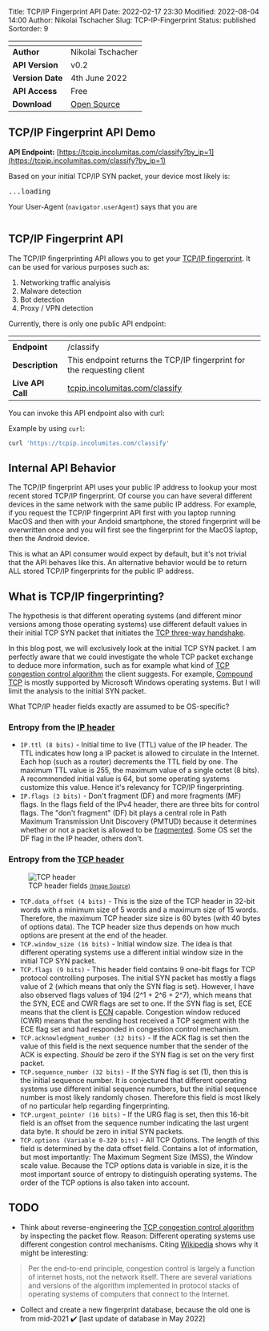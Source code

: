 Title: TCP/IP Fingerprint API
Date: 2022-02-17 23:30
Modified: 2022-08-04 14:00
Author: Nikolai Tschacher
Slug: TCP-IP-Fingerprint
Status: published
Sortorder: 9

| <!-- -->         | <!-- -->                                           |   
|------------------|----------------------------------------------------|
| **Author**       | Nikolai Tschacher                                  |
| **API Version**  | v0.2                                               |
| **Version Date** | 4th June 2022                                      |
| **API Access**   | Free                                               |
| **Download**     | [Open Source](https://github.com/NikolaiT/zardaxt) |


## TCP/IP Fingerprint API Demo

**API Endpoint:** [https://tcpip.incolumitas.com/classify?by_ip=1](https://tcpip.incolumitas.com/classify?by_ip=1)

Based on your initial TCP/IP SYN packet, your device most likely is:

<pre id="tcpipFp">
...loading
</pre>

<script>
fetch('https://tcpip.incolumitas.com/classify?by_ip=1')
  .then(response => response.json())
  .then(function(data) {
    document.getElementById('tcpipFp').innerText = JSON.stringify(data, null, 2);
  })
</script>

Your User-Agent (`navigator.userAgent`) says that you are 

<pre id="userAgent">
</pre>

<script>
document.getElementById('userAgent').innerText = navigator.userAgent;
</script>

## TCP/IP Fingerprint API

The TCP/IP fingerprinting API allows you to get your [TCP/IP fingerprint](https://tcpip.incolumitas.com/classify?by_ip=1). It can be used for various purposes such as:

1. Networking traffic analyisis 
2. Malware detection
3. Bot detection
4. Proxy / VPN detection

Currently, there is only one public API endpoint:

| <!-- -->         | <!-- -->                                           |   
|------------------|----------------------------------------------------|
| **Endpoint**       | /classify                                  |
| **Description**  | This endpoint returns the TCP/IP fingerprint for the requesting client                                               |
| **Live API Call** | [tcpip.incolumitas.com/classify](https://tcpip.incolumitas.com/classify)                                      |


You can invoke this API endpoint also with curl:

Example by using `curl`:

```bash
curl 'https://tcpip.incolumitas.com/classify'
```

## Internal API Behavior

The TCP/IP fingerprint API uses your public IP address to lookup your most recent stored TCP/IP fingerprint. Of course you can have several different devices in the same network with the same public IP address. For example, if you request the TCP/IP fingerprint API first with you laptop running MacOS and then with your Andoid smartphone, the stored fingerprint will be overwritten once and you will first see the fingerprint for the MacOS laptop, then the Android device. 

This is what an API consumer would expect by default, but it's not trivial that the API behaves like this. An alternative behavior would be to return ALL stored TCP/IP fingerprints for the public IP address.

## What is TCP/IP fingerprinting?

The hypothesis is that different operating systems (and different minor versions among those operating systems) use different default values in their initial TCP SYN packet that initiates the [TCP three-way handshake](https://en.wikipedia.org/wiki/Transmission_Control_Protocol#Connection_establishment).

In this blog post, we will exclusively look at the initial TCP SYN packet. I am perfectly aware that we could investigate the whole TCP packet exchange to deduce more information, such as for example what kind of [TCP congestion control algorithm](https://en.wikipedia.org/wiki/TCP_congestion_control) the client suggests. For example, [Compound TCP](https://en.wikipedia.org/wiki/Compound_TCP) is mostly supported by Microsoft Windows operating systems. But I will limit the analysis to the initial SYN packet.

What TCP/IP header fields exactly are assumed to be OS-specific?

### Entropy from the [IP header](https://en.wikipedia.org/wiki/IPv4)

+ `IP.ttl (8 bits)` - Initial time to live (TTL) value of the IP header. The TTL indicates how long a IP packet is allowed to circulate in the Internet. Each hop (such as a router) decrements the TTL field by one. The maximum TTL value is 255, the maximum value of a single octet (8 bits). A recommended initial value is 64, but some operating systems customize this value. Hence it's relevancy for TCP/IP fingerprinting.
+ `IP.flags (3 bits)` - Don't fragment (DF) and more fragments (MF) flags. In the flags field of the IPv4 header, there are three bits for control flags. The "don't fragment" (DF) bit plays a central role in Path Maximum Transmission Unit Discovery (PMTUD) because it determines whether or not a packet is allowed to be [fragmented](https://www.cisco.com/c/en/us/support/docs/ip/generic-routing-encapsulation-gre/25885-pmtud-ipfrag.html). Some OS set the DF flag in the IP header, others don't.

### Entropy from the [TCP header](https://en.wikipedia.org/wiki/Transmission_Control_Protocol)

<figure>
    <img src="{static}/images/tcpHeader.jpg" alt="TCP header" />
    <figcaption>TCP header fields <a style="font-size: 80%" href="https://stackoverflow.com/questions/24480272/where-is-the-source-and-destination-address-fields-in-tcp-header">(Image Source)</a><span style="font-size: 60%"></span></figcaption>
</figure>

+ `TCP.data_offset (4 bits)` - This is the size of the TCP header in 32-bit words with a minimum size of 5 words and a maximum size of 15 words. Therefore, the maximum TCP header size size is 60 bytes (with 40 bytes of options data). The TCP header size thus depends on how much options are present at the end of the header. 
+ `TCP.window_size (16 bits)` - Initial window size. The idea is that different operating systems use a different initial window size in the initial TCP SYN packet.
+ `TCP.flags (9 bits)` - This header field contains 9 one-bit flags for TCP protocol controlling purposes. The initial SYN packet has mostly a flags value of 2 (which means that only the SYN flag is set). However, I have also observed flags values of 194 (2^1 + 2^6 + 2^7), which means that the SYN, ECE and CWR flags are set to one. If the SYN flag is set, ECE means that the client is [ECN](https://en.wikipedia.org/wiki/Explicit_Congestion_Notification) capable. Congestion window reduced (CWR) means that the sending host received a TCP segment with the ECE flag set and had responded in congestion control mechanism.
+ `TCP.acknowledgment_number (32 bits)` - If the ACK flag is set then the value of this field is the next sequence number that the sender of the ACK is expecting. *Should* be zero if the SYN flag is set on the very first packet.
+ `TCP.sequence_number (32 bits)` - If the SYN flag is set (1), then this is the initial sequence number. It is conjectured that different operating systems use different initial sequence numbers, but the initial sequence number is most likely randomly chosen. Therefore this field is most likely of no particular help regarding fingerprinting.
+ `TCP.urgent_pointer (16 bits)` - If the URG flag is set, then this 16-bit field is an offset from the sequence number indicating the last urgent data byte. It *should* be zero in initial SYN packets.
+ `TCP.options (Variable 0-320 bits)` - All TCP Options. The length of this field is determined by the data offset field. Contains a lot of information, but most importantly: The Maximum Segment Size (MSS), the Window scale value. Because the TCP options data is variable in size, it is the most important source of entropy to distinguish operating systems. The order of the TCP options is also taken into account.

## TODO

- Think about reverse-engineering the [TCP congestion control algorithm](https://en.wikipedia.org/wiki/TCP_congestion_control) by inspecting the packet flow. Reason: Different operating systems use different congestion control mechanisms. Citing [Wikipedia](https://en.wikipedia.org/wiki/TCP_congestion_contro) shows why it might be interesting: 
> Per the end-to-end principle, congestion control is largely a function of internet hosts, not the network itself. There are several variations and versions of the algorithm implemented in protocol stacks of operating systems of computers that connect to the Internet.

- Collect and create a new fingerprint database, because the old one is from mid-2021 ✔️ [last update of database in May 2022]